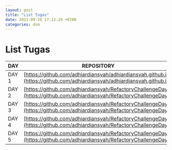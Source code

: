 ```yaml
---
layout: post
title: "List Tugas"
date: 2021-09-26 17:13:29 +0700
categories: dsm
---
```


# List Tugas

| DAY   | REPOSITORY                                                                                                               |
| ----- | ------------------------------------------------------------------------------------------------------------------------ |
| DAY 1 | [https://github.com/adhiardiansyah/adhiardiansyah.github.io](https://github.com/adhiardiansyah/adhiardiansyah.github.io) |
| DAY 2 | [https://github.com/adhiardiansyah/RefactoryChallengeDay2](https://github.com/adhiardiansyah/RefactoryChallengeDay2)     |
| DAY 3 | [https://github.com/adhiardiansyah/RefactoryChallengeDay3](https://github.com/adhiardiansyah/RefactoryChallengeDay3)     |
| DAY 4 | [https://github.com/adhiardiansyah/RefactoryChallengeDay4](https://github.com/adhiardiansyah/RefactoryChallengeDay4)     |
| DAY 5 | [https://github.com/adhiardiansyah/RefactoryChallengeDay5](https://github.com/adhiardiansyah/RefactoryChallengeDay5)     |
